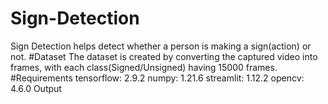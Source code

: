 # Sign-Detection
Sign Detection helps detect whether a person is making a sign(action) or not.
#Dataset
The dataset is created by converting the captured video into frames, with each class(Signed/Unsigned) having 15000 frames.
#Requirements
tensorflow: 2.9.2
numpy: 1.21.6
streamlit: 1.12.2
opencv: 4.6.0
Output
